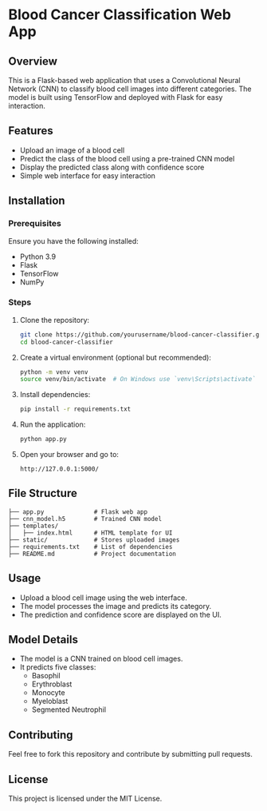 # Blood Cancer Classification Web App

## Overview
This is a Flask-based web application that uses a Convolutional Neural Network (CNN) to classify blood cell images into different categories. The model is built using TensorFlow and deployed with Flask for easy interaction.

## Features
- Upload an image of a blood cell
- Predict the class of the blood cell using a pre-trained CNN model
- Display the predicted class along with confidence score
- Simple web interface for easy interaction

## Installation
### Prerequisites
Ensure you have the following installed:
- Python 3.9
- Flask
- TensorFlow
- NumPy
  

### Steps
1. Clone the repository:
   ```sh
   git clone https://github.com/yourusername/blood-cancer-classifier.git
   cd blood-cancer-classifier
   ```
2. Create a virtual environment (optional but recommended):
   ```sh
   python -m venv venv
   source venv/bin/activate  # On Windows use `venv\Scripts\activate`
   ```
3. Install dependencies:
   ```sh
   pip install -r requirements.txt
   ```
4. Run the application:
   ```sh
   python app.py
   ```
5. Open your browser and go to:
   ```
   http://127.0.0.1:5000/
   ```

## File Structure
```
├── app.py              # Flask web app
├── cnn_model.h5        # Trained CNN model
├── templates/
│   ├── index.html      # HTML template for UI
├── static/             # Stores uploaded images
├── requirements.txt    # List of dependencies
├── README.md           # Project documentation
```

## Usage
- Upload a blood cell image using the web interface.
- The model processes the image and predicts its category.
- The prediction and confidence score are displayed on the UI.

## Model Details
- The model is a CNN trained on blood cell images.
- It predicts five classes:
  - Basophil
  - Erythroblast
  - Monocyte
  - Myeloblast
  - Segmented Neutrophil

## Contributing
Feel free to fork this repository and contribute by submitting pull requests.

## License
This project is licensed under the MIT License.

